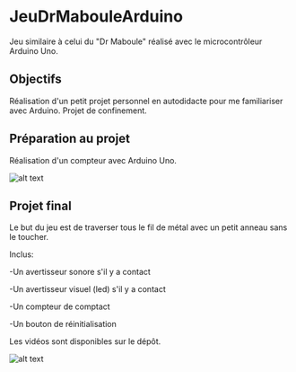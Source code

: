 # JeuDrMabouleArduino

Jeu similaire à celui du "Dr Maboule" réalisé avec le microcontrôleur Arduino Uno.

## Objectifs

Réalisation d'un petit projet personnel en autodidacte pour me familiariser avec Arduino. Projet de confinement.

## Préparation au projet

Réalisation d'un compteur avec Arduino Uno.

![alt text](https://github.com/TritzA/JeuDrMabouleArduino/blob/main/gif.gif)

## Projet final

Le but du jeu est de traverser tous le fil de métal avec un petit anneau sans le toucher.

Inclus:

  -Un avertisseur sonore s'il y a contact
  
  -Un avertisseur visuel (led) s'il y a contact
  
  -Un compteur de comptact
  
  -Un bouton de réinitialisation

Les vidéos sont disponibles sur le dépôt.

![alt text](https://github.com/TritzA/JeuDrMabouleArduino/blob/main/gifProjet.gif)
